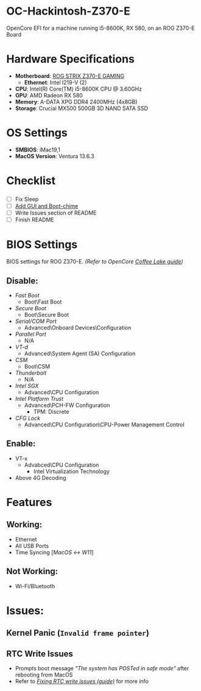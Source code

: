 # OC-Hackintosh-Z370-E
OpenCore EFI for a machine running i5-8600K, RX 580, on an ROG Z370-E Board

# Hardware Specifications
- **Motherboard**: [ROG STRIX Z370-E GAMING](https://rog.asus.com/motherboards/rog-strix/rog-strix-z370-e-gaming-model/)
	- **Ethernet**: Intel I219-V (2)
- **CPU**: Intel(R) Core(TM) i5-8600K CPU @ 3.60GHz
- **GPU**: AMD Radeon RX 580
- **Memory**: A-DATA XPG DDR4 2400MHz (4x8GB)
- **Storage**: Crucial MX500 500GB 3D NAND SATA SSD

# OS Settings
- **SMBIOS**: iMac19,1
- **MacOS Version**: Ventura 13.6.3

# Checklist
### 
- [ ] Fix Sleep
- [ ] [Add GUI and Boot-chime](https://dortania.github.io/OpenCore-Post-Install/cosmetic/gui.html)
- [ ] Write Issues section of README
- [ ] Finish README

# BIOS Settings
BIOS settings for ROG Z370-E. *(Refer to OpenCore [Coffee Lake guide](https://dortania.github.io/OpenCore-Install-Guide/config.plist/coffee-lake.html#intel-bios-settings))*
## Disable:
- *Fast Boot*
	- Boot\Fast Boot
- *Secure Boot*
	- Boot\Secure Boot
- *Serial/COM Port*
	- Advanced\Onboard Devices\Configuration
- *Parallel Port*
	- N/A
- *VT-d*
	- Advanced\System Agent (SA) Configuration
- *CSM*
	- Boot\CSM
- *Thunderbolt*
	- N/A
- *Intel SGX*
	- Advanced\CPU Configuration
- *Intel Platform Trust*
	- Advanced\PCH-FW Configuration
		- TPM: Discrete
- *CFG Lock*
	- Advanced\CPU Configuration\CPU-Power Management Control

## Enable:
- VT-x
	- Advabced\CPU Configuration
		- Intel Virtualization Technology
- Above 4G Decoding

# Features
## Working:
- Ethernet
- All USB Ports
- Time Syncing [*MacOS ↔ W11*]

## Not Working:
- Wi-Fi/Bluetooth

# Issues:
## Kernel Panic (`Invalid frame pointer`)

## RTC Write Issues
- Prompts boot message *"The system has POSTed in safe mode"* after rebooting from MacOS
- Refer to *[Fixing RTC write issues (guide)](https://dortania.github.io/OpenCore-Post-Install/misc/rtc.html#finding-our-bad-rtc-region)* for more info

